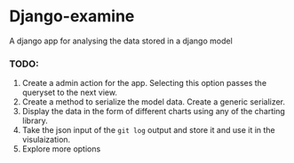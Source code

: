# Django-examine
A django app for analysing the data stored in a django model

### TODO: 

1. Create a admin action for the app. Selecting this option passes the queryset to the next view.
2. Create a method to serialize the model data. Create a generic serializer.
3. Display the data in the form of different charts using any of the charting library.
4. Take the json input of the `git log` output and store it and use it in the visulaization.
5. Explore more options
